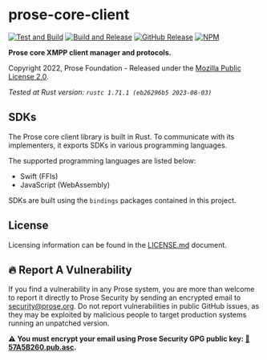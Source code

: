 # prose-core-client

[![Test and Build](https://github.com/prose-im/prose-core-client/actions/workflows/test.yml/badge.svg?branch=master)](https://github.com/prose-im/prose-core-client/actions/workflows/test.yml) [![Build and Release](https://github.com/prose-im/prose-core-client/actions/workflows/build.yml/badge.svg)](https://github.com/prose-im/prose-core-client/actions/workflows/build.yml) [![GitHub Release](https://img.shields.io/github/v/release/prose-im/prose-core-client.svg)](https://github.com/prose-im/prose-core-client/releases) [![NPM](https://img.shields.io/npm/v/@prose-im/prose-sdk-js.svg)](https://www.npmjs.com/package/@prose-im/prose-sdk-js)

**Prose core XMPP client manager and protocols.**

Copyright 2022, Prose Foundation - Released under the [Mozilla Public License 2.0](./LICENSE.md).

_Tested at Rust version: `rustc 1.71.1 (eb26296b5 2023-08-03)`_

## SDKs

The Prose core client library is built in Rust. To communicate with its implementers, it exports SDKs in various programming languages.

The supported programming languages are listed below:

* Swift (FFIs)
* JavaScript (WebAssembly)

SDKs are built using the `bindings` packages contained in this project.

## License

Licensing information can be found in the [LICENSE.md](./LICENSE.md) document.

## :fire: Report A Vulnerability

If you find a vulnerability in any Prose system, you are more than welcome to report it directly to Prose Security by sending an encrypted email to [security@prose.org](mailto:security@prose.org). Do not report vulnerabilities in public GitHub issues, as they may be exploited by malicious people to target production systems running an unpatched version.

**:warning: You must encrypt your email using Prose Security GPG public key: [:key:57A5B260.pub.asc](https://files.prose.org/public/keys/gpg/57A5B260.pub.asc).**
